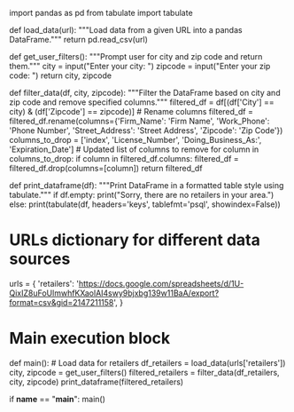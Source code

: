 import pandas as pd
from tabulate import tabulate

def load_data(url):
    """Load data from a given URL into a pandas DataFrame."""
    return pd.read_csv(url)

def get_user_filters():
    """Prompt user for city and zip code and return them."""
    city = input("Enter your city: ")
    zipcode = input("Enter your zip code: ")
    return city, zipcode

def filter_data(df, city, zipcode):
    """Filter the DataFrame based on city and zip code and remove specified columns."""
    filtered_df = df[(df['City'] == city) & (df['Zipcode'] == zipcode)]
    # Rename columns
    filtered_df = filtered_df.rename(columns={'Firm_Name': 'Firm Name', 'Work_Phone': 'Phone Number', 'Street_Address': 'Street Address', 'Zipcode': 'Zip Code'})
    columns_to_drop = ['index', 'License_Number', 'Doing_Business_As:', 'Expiration_Date']  # Updated list of columns to remove
    for column in columns_to_drop:
        if column in filtered_df.columns:
            filtered_df = filtered_df.drop(columns=[column])
    return filtered_df

def print_dataframe(df):
    """Print DataFrame in a formatted table style using tabulate."""
    if df.empty:
        print("Sorry, there are no retailers in your area.")
    else:
        print(tabulate(df, headers='keys', tablefmt='psql', showindex=False))

# URLs dictionary for different data sources
urls = {
    'retailers': 'https://docs.google.com/spreadsheets/d/1U-QixIZ8uFoUlmwhfKXaolAI4swy9bjxbg139w11BaA/export?format=csv&gid=2147211158',
}

# Main execution block
def main():
    # Load data for retailers
    df_retailers = load_data(urls['retailers'])
    city, zipcode = get_user_filters()
    filtered_retailers = filter_data(df_retailers, city, zipcode)
    print_dataframe(filtered_retailers)

if __name__ == "__main__":
    main()
